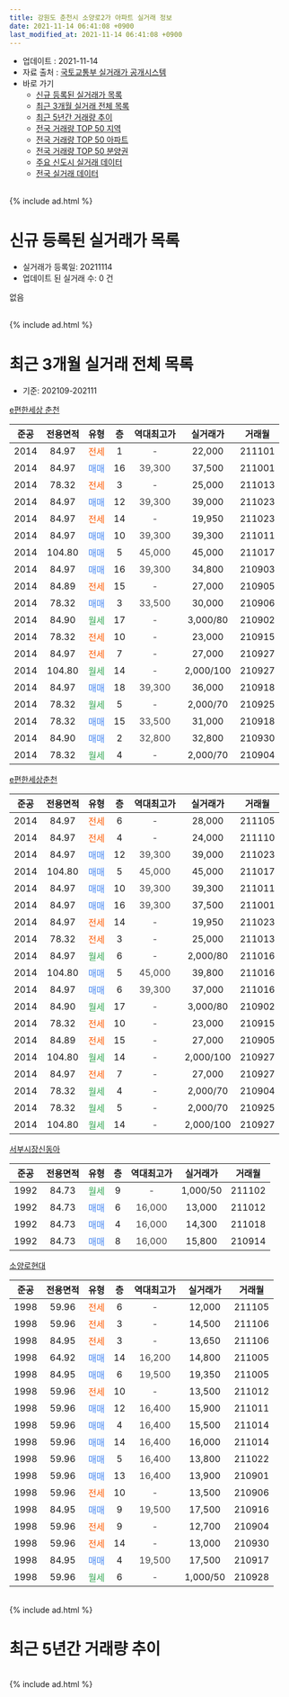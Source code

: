 ```yaml
---
title: 강원도 춘천시 소양로2가 아파트 실거래 정보
date: 2021-11-14 06:41:08 +0900
last_modified_at: 2021-11-14 06:41:08 +0900
---
```


* 업데이트 : 2021-11-14
* 자료 출처 : [국토교통부 실거래가 공개시스템](http://rt.molit.go.kr)
* 바로 가기
    * [신규 등록된 실거래가 목록](#신규-등록된-실거래가-목록)
    * [최근 3개월 실거래 전체 목록](#최근-3개월-실거래-전체-목록)
    * [최근 5년간 거래량 추이](#최근-5년간-거래량-추이)
    * [전국 거래량 TOP 50 지역](https://inasie.github.io/apt-trade-info/최근-3개월-전국에서-가장-거래가-많이-발생한-지역)
    * [전국 거래량 TOP 50 아파트](https://inasie.github.io/apt-trade-info/최근-3개월-전국에서-가장-거래가-많이-발생한-아파트)
    * [전국 거래량 TOP 50 분양권](https://inasie.github.io/apt-trade-info/최근-3개월-전국에서-가장-거래가-많이-발생한-분양권)
    * [주요 신도시 실거래 데이터](https://inasie.github.io/apt-trade-info/주요-신도시)
    * [전국 실거래 데이터](https://inasie.github.io/apt-trade-info/전국)
<br>
{% include ad.html %}
<br>

# 신규 등록된 실거래가 목록
* 실거래가 등록일: 20211114
* 업데이트 된 실거래 수: 0 건

없음

<br>
{% include ad.html %}
<br>

# 최근 3개월 실거래 전체 목록
* 기준: 202109-202111


[e편한세상 춘천](https://search.naver.com/search.naver?query=%EA%B0%95%EC%9B%90%EB%8F%84+%EC%B6%98%EC%B2%9C%EC%8B%9C+%EC%86%8C%EC%96%91%EB%A1%9C2%EA%B0%80+e%ED%8E%B8%ED%95%9C%EC%84%B8%EC%83%81+%EC%B6%98%EC%B2%9C)

|준공|전용면적|유형|층|역대최고가|실거래가|거래월|
|:---:|:---:|:---:|:---:|:---:|:---:|:---:|
|2014|84.97|<span style="color:#ff5a00">전세</span>|1|<span style="color:#444444">-</span>|22,000|211101|
|2014|84.97|<span style="color:#4285f3">매매</span>|16|<span style="color:#444444">39,300</span>|37,500|211001|
|2014|78.32|<span style="color:#ff5a00">전세</span>|3|<span style="color:#444444">-</span>|25,000|211013|
|2014|84.97|<span style="color:#4285f3">매매</span>|12|<span style="color:#444444">39,300</span>|39,000|211023|
|2014|84.97|<span style="color:#ff5a00">전세</span>|14|<span style="color:#444444">-</span>|19,950|211023|
|2014|84.97|<span style="color:#4285f3">매매</span>|10|<span style="color:#444444">39,300</span>|39,300|211011|
|2014|104.80|<span style="color:#4285f3">매매</span>|5|<span style="color:#444444">45,000</span>|45,000|211017|
|2014|84.97|<span style="color:#4285f3">매매</span>|16|<span style="color:#444444">39,300</span>|34,800|210903|
|2014|84.89|<span style="color:#ff5a00">전세</span>|15|<span style="color:#444444">-</span>|27,000|210905|
|2014|78.32|<span style="color:#4285f3">매매</span>|3|<span style="color:#444444">33,500</span>|30,000|210906|
|2014|84.90|<span style="color:#34a853">월세</span>|17|<span style="color:#444444">-</span>|3,000/80|210902|
|2014|78.32|<span style="color:#ff5a00">전세</span>|10|<span style="color:#444444">-</span>|23,000|210915|
|2014|84.97|<span style="color:#ff5a00">전세</span>|7|<span style="color:#444444">-</span>|27,000|210927|
|2014|104.80|<span style="color:#34a853">월세</span>|14|<span style="color:#444444">-</span>|2,000/100|210927|
|2014|84.97|<span style="color:#4285f3">매매</span>|18|<span style="color:#444444">39,300</span>|36,000|210918|
|2014|78.32|<span style="color:#34a853">월세</span>|5|<span style="color:#444444">-</span>|2,000/70|210925|
|2014|78.32|<span style="color:#4285f3">매매</span>|15|<span style="color:#444444">33,500</span>|31,000|210918|
|2014|84.90|<span style="color:#4285f3">매매</span>|2|<span style="color:#444444">32,800</span>|32,800|210930|
|2014|78.32|<span style="color:#34a853">월세</span>|4|<span style="color:#444444">-</span>|2,000/70|210904|

[e편한세상춘천](https://search.naver.com/search.naver?query=%EA%B0%95%EC%9B%90%EB%8F%84+%EC%B6%98%EC%B2%9C%EC%8B%9C+%EC%86%8C%EC%96%91%EB%A1%9C2%EA%B0%80+e%ED%8E%B8%ED%95%9C%EC%84%B8%EC%83%81%EC%B6%98%EC%B2%9C)

|준공|전용면적|유형|층|역대최고가|실거래가|거래월|
|:---:|:---:|:---:|:---:|:---:|:---:|:---:|
|2014|84.97|<span style="color:#ff5a00">전세</span>|6|<span style="color:#444444">-</span>|28,000|211105|
|2014|84.97|<span style="color:#ff5a00">전세</span>|4|<span style="color:#444444">-</span>|24,000|211110|
|2014|84.97|<span style="color:#4285f3">매매</span>|12|<span style="color:#444444">39,300</span>|39,000|211023|
|2014|104.80|<span style="color:#4285f3">매매</span>|5|<span style="color:#444444">45,000</span>|45,000|211017|
|2014|84.97|<span style="color:#4285f3">매매</span>|10|<span style="color:#444444">39,300</span>|39,300|211011|
|2014|84.97|<span style="color:#4285f3">매매</span>|16|<span style="color:#444444">39,300</span>|37,500|211001|
|2014|84.97|<span style="color:#ff5a00">전세</span>|14|<span style="color:#444444">-</span>|19,950|211023|
|2014|78.32|<span style="color:#ff5a00">전세</span>|3|<span style="color:#444444">-</span>|25,000|211013|
|2014|84.97|<span style="color:#34a853">월세</span>|6|<span style="color:#444444">-</span>|2,000/80|211016|
|2014|104.80|<span style="color:#4285f3">매매</span>|5|<span style="color:#444444">45,000</span>|39,800|211016|
|2014|84.97|<span style="color:#4285f3">매매</span>|6|<span style="color:#444444">39,300</span>|37,000|211016|
|2014|84.90|<span style="color:#34a853">월세</span>|17|<span style="color:#444444">-</span>|3,000/80|210902|
|2014|78.32|<span style="color:#ff5a00">전세</span>|10|<span style="color:#444444">-</span>|23,000|210915|
|2014|84.89|<span style="color:#ff5a00">전세</span>|15|<span style="color:#444444">-</span>|27,000|210905|
|2014|104.80|<span style="color:#34a853">월세</span>|14|<span style="color:#444444">-</span>|2,000/100|210927|
|2014|84.97|<span style="color:#ff5a00">전세</span>|7|<span style="color:#444444">-</span>|27,000|210927|
|2014|78.32|<span style="color:#34a853">월세</span>|4|<span style="color:#444444">-</span>|2,000/70|210904|
|2014|78.32|<span style="color:#34a853">월세</span>|5|<span style="color:#444444">-</span>|2,000/70|210925|
|2014|104.80|<span style="color:#34a853">월세</span>|14|<span style="color:#444444">-</span>|2,000/100|210927|

[서부시장신동아](https://search.naver.com/search.naver?query=%EA%B0%95%EC%9B%90%EB%8F%84+%EC%B6%98%EC%B2%9C%EC%8B%9C+%EC%86%8C%EC%96%91%EB%A1%9C2%EA%B0%80+%EC%84%9C%EB%B6%80%EC%8B%9C%EC%9E%A5%EC%8B%A0%EB%8F%99%EC%95%84)

|준공|전용면적|유형|층|역대최고가|실거래가|거래월|
|:---:|:---:|:---:|:---:|:---:|:---:|:---:|
|1992|84.73|<span style="color:#34a853">월세</span>|9|<span style="color:#444444">-</span>|1,000/50|211102|
|1992|84.73|<span style="color:#4285f3">매매</span>|6|<span style="color:#444444">16,000</span>|13,000|211012|
|1992|84.73|<span style="color:#4285f3">매매</span>|4|<span style="color:#444444">16,000</span>|14,300|211018|
|1992|84.73|<span style="color:#4285f3">매매</span>|8|<span style="color:#444444">16,000</span>|15,800|210914|


<script async src="//pagead2.googlesyndication.com/pagead/js/adsbygoogle.js"></script>
<!-- 기본 -->
<ins class="adsbygoogle"
     style="display:block"
     data-ad-client="ca-pub-2446590836940007"
     data-ad-slot="1659523306"
     data-ad-format="auto"
     data-full-width-responsive="true"></ins>
<script>
(adsbygoogle = window.adsbygoogle || []).push({});
</script>


[소양로현대](https://search.naver.com/search.naver?query=%EA%B0%95%EC%9B%90%EB%8F%84+%EC%B6%98%EC%B2%9C%EC%8B%9C+%EC%86%8C%EC%96%91%EB%A1%9C2%EA%B0%80+%EC%86%8C%EC%96%91%EB%A1%9C%ED%98%84%EB%8C%80)

|준공|전용면적|유형|층|역대최고가|실거래가|거래월|
|:---:|:---:|:---:|:---:|:---:|:---:|:---:|
|1998|59.96|<span style="color:#ff5a00">전세</span>|6|<span style="color:#444444">-</span>|12,000|211105|
|1998|59.96|<span style="color:#ff5a00">전세</span>|3|<span style="color:#444444">-</span>|14,500|211106|
|1998|84.95|<span style="color:#ff5a00">전세</span>|3|<span style="color:#444444">-</span>|13,650|211106|
|1998|64.92|<span style="color:#4285f3">매매</span>|14|<span style="color:#444444">16,200</span>|14,800|211005|
|1998|84.95|<span style="color:#4285f3">매매</span>|6|<span style="color:#444444">19,500</span>|19,350|211005|
|1998|59.96|<span style="color:#ff5a00">전세</span>|10|<span style="color:#444444">-</span>|13,500|211012|
|1998|59.96|<span style="color:#4285f3">매매</span>|12|<span style="color:#444444">16,400</span>|15,900|211011|
|1998|59.96|<span style="color:#4285f3">매매</span>|4|<span style="color:#444444">16,400</span>|15,500|211014|
|1998|59.96|<span style="color:#4285f3">매매</span>|14|<span style="color:#444444">16,400</span>|16,000|211014|
|1998|59.96|<span style="color:#4285f3">매매</span>|5|<span style="color:#444444">16,400</span>|13,800|211022|
|1998|59.96|<span style="color:#4285f3">매매</span>|13|<span style="color:#444444">16,400</span>|13,900|210901|
|1998|59.96|<span style="color:#ff5a00">전세</span>|10|<span style="color:#444444">-</span>|13,500|210906|
|1998|84.95|<span style="color:#4285f3">매매</span>|9|<span style="color:#444444">19,500</span>|17,500|210916|
|1998|59.96|<span style="color:#ff5a00">전세</span>|9|<span style="color:#444444">-</span>|12,700|210904|
|1998|59.96|<span style="color:#ff5a00">전세</span>|14|<span style="color:#444444">-</span>|13,000|210930|
|1998|84.95|<span style="color:#4285f3">매매</span>|4|<span style="color:#444444">19,500</span>|17,500|210917|
|1998|59.96|<span style="color:#34a853">월세</span>|6|<span style="color:#444444">-</span>|1,000/50|210928|


<br>
{% include ad.html %}
<br>

# 최근 5년간 거래량 추이


<div style="width:100%;">
    <canvas id="deal_progress" height="200"></canvas>
</div>

<script>
new Chart(document.getElementById("deal_progress"), {
    type: 'line',
    data: {
        labels: ['201611','201612','201701','201702','201703','201704','201705','201706','201707','201708','201709','201710','201711','201712','201801','201802','201803','201804','201805','201806','201807','201808','201809','201810','201811','201812','201901','201902','201903','201904','201905','201906','201907','201908','201909','201910','201911','201912','202001','202002','202003','202004','202005','202006','202007','202008','202009','202010','202011','202012','202101','202102','202103','202104','202105','202106','202107','202108','202109','202110','202111'],
        datasets: [{
            label: '매매',
            pointRadius: 1,
            data: [11, 8, 6, 10, 12, 8, 9, 10, 21, 16, 23, 12, 5, 7, 9, 7, 17, 11, 10, 3, 5, 12, 7, 4, 9, 4, 5, 10, 8, 13, 6, 2, 7, 4, 3, 7, 21, 12, 11, 27, 15, 16, 16, 15, 33, 12, 16, 17, 22, 33, 25, 22, 20, 22, 36, 18, 16, 12, 9, 18, 0],
            borderColor: "rgba(255, 201, 14, 1)",
            backgroundColor: "rgba(255, 201, 14, 0.5)",
            fill: false,
            lineTension: 0
        },{
            label: '전월세',
            pointRadius: 1,
            data: [8, 9, 7, 9, 9, 9, 8, 4, 5, 11, 5, 5, 13, 12, 13, 8, 13, 9, 13, 12, 9, 12, 9, 13, 6, 7, 11, 17, 7, 14, 10, 11, 3, 7, 7, 9, 19, 11, 13, 20, 10, 11, 11, 6, 12, 10, 9, 8, 8, 8, 4, 11, 18, 9, 20, 5, 12, 14, 19, 6, 7],
            borderColor: "rgba(0, 141, 185, 1)",
            backgroundColor: "rgba(0, 141, 185, 0.5)",
            fill: false,
            lineTension: 0
        }
        ]
    },
    options: {
        responsive: true,
        title: {
            display: false
        },
        tooltips: {
            mode: 'index',
            intersect: false
        },
        hover: {
            mode: 'nearest',
            intersect: true
        },
        scales: {
            xAxes: [{
                display: true,
                scaleLabel: {
                    display: true,
                    labelString: '년/월'
                }
            }],
            yAxes: [{
                display: true,
                ticks: {
                    suggestedMin: 0,
                },
                scaleLabel: {
                    display: true,
                    labelString: '실거래 수'
                }
            }]
        }
    }
});

</script>


<br>
{% include ad.html %}
<br>

